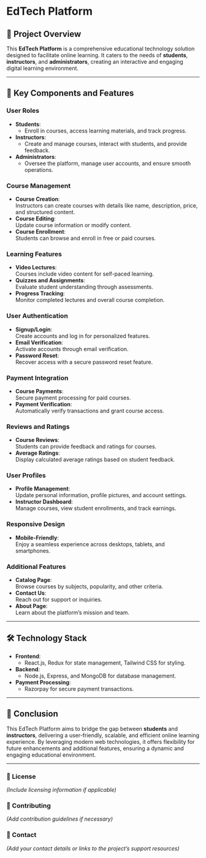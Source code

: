 # EdTech Platform  

## 🚀 Project Overview  
This **EdTech Platform** is a comprehensive educational technology solution designed to facilitate online learning. It caters to the needs of **students**, **instructors**, and **administrators**, creating an interactive and engaging digital learning environment.  

---

## 🔑 Key Components and Features  

### **User Roles**  
- **Students**:  
  - Enroll in courses, access learning materials, and track progress.  
- **Instructors**:  
  - Create and manage courses, interact with students, and provide feedback.  
- **Administrators**:  
  - Oversee the platform, manage user accounts, and ensure smooth operations.  

### **Course Management**  
- **Course Creation**:  
  Instructors can create courses with details like name, description, price, and structured content.  
- **Course Editing**:  
  Update course information or modify content.  
- **Course Enrollment**:  
  Students can browse and enroll in free or paid courses.  

### **Learning Features**  
- **Video Lectures**:  
  Courses include video content for self-paced learning.  
- **Quizzes and Assignments**:  
  Evaluate student understanding through assessments.  
- **Progress Tracking**:  
  Monitor completed lectures and overall course completion.  

### **User Authentication**  
- **Signup/Login**:  
  Create accounts and log in for personalized features.  
- **Email Verification**:  
  Activate accounts through email verification.  
- **Password Reset**:  
  Recover access with a secure password reset feature.  

### **Payment Integration**  
- **Course Payments**:  
  Secure payment processing for paid courses.  
- **Payment Verification**:  
  Automatically verify transactions and grant course access.  

### **Reviews and Ratings**  
- **Course Reviews**:  
  Students can provide feedback and ratings for courses.  
- **Average Ratings**:  
  Display calculated average ratings based on student feedback.  

### **User Profiles**  
- **Profile Management**:  
  Update personal information, profile pictures, and account settings.  
- **Instructor Dashboard**:  
  Manage courses, view student enrollments, and track earnings.  

### **Responsive Design**  
- **Mobile-Friendly**:  
  Enjoy a seamless experience across desktops, tablets, and smartphones.  

### **Additional Features**  
- **Catalog Page**:  
  Browse courses by subjects, popularity, and other criteria.  
- **Contact Us**:  
  Reach out for support or inquiries.  
- **About Page**:  
  Learn about the platform’s mission and team.  

---

## 🛠️ Technology Stack  

- **Frontend**:  
  - React.js, Redux for state management, Tailwind CSS for styling.  
- **Backend**:  
  - Node.js, Express, and MongoDB for database management.  
- **Payment Processing**:  
  - Razorpay for secure payment transactions.  

---

## 🎯 Conclusion  
This EdTech Platform aims to bridge the gap between **students** and **instructors**, delivering a user-friendly, scalable, and efficient online learning experience. By leveraging modern web technologies, it offers flexibility for future enhancements and additional features, ensuring a dynamic and engaging educational environment.  

---

### 📄 License  
*(Include licensing information if applicable)*  

### 🤝 Contributing  
*(Add contribution guidelines if necessary)*  

### 📧 Contact  
*(Add your contact details or links to the project’s support resources)*  

